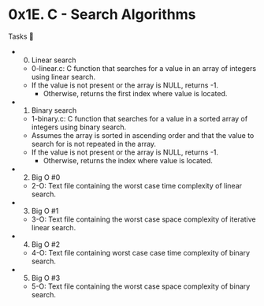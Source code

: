 # 0x1E. C - Search Algorithms

Tasks 📃
+ 0. Linear search

	- 0-linear.c: C function that searches for a value in an array of integers using linear search.
	- If the value is not present or the array is NULL, returns -1.
		- Otherwise, returns the first index where value is located.
+ 1. Binary search

	- 1-binary.c: C function that searches for a value in a sorted array of integers using binary search.
	- Assumes the array is sorted in ascending order and that the value to search for is not repeated in the array.
	- If the value is not present or the array is NULL, returns -1.
		- Otherwise, returns the index where value is located.
+ 2. Big O #0

	- 2-O: Text file containing the worst case time complexity of linear search.
+ 3. Big O #1

	- 3-O: Text file containing the worst case space complexity of iterative linear search.
+ 4. Big O #2

	- 4-O: Text file containing worst case case time complexity of binary search.
+ 5. Big O #3

	- 5-O: Text file containing the worst case space complexity of binary search.	
